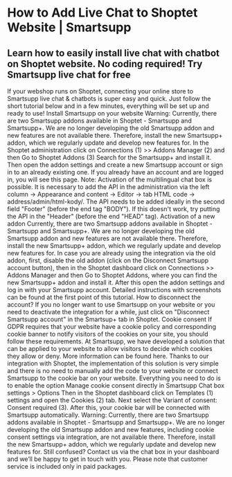 # How to Add Live Chat to Shoptet Website | Smartsupp
## Learn how to easily install live chat with chatbot on Shoptet website. No coding required! Try Smartsupp live chat for free
If your webshop runs on Shoptet, connecting your online store to Smartsupp live chat & chatbots is super easy and quick. Just follow the short tutorial below and in a few minutes, everything will be set up and ready to use!
Install Smartsupp on your website
Warning: Currently, there are two Smartsupp addons available in Shoptet - Smartsupp and Smartsupp+. We are no longer developing the old Smartsupp addon and new features are not available there. Therefore, install the new Smartsupp+ addon, which we regularly update and develop new features for. 
In the Shoptet administration click on Connections (1) >> Addons Manager (2) and then Go to Shoptet Addons (3)
Search for the Smartsupp+ and install it. Then open the addon settings and create a new Smartsupp account or sign in to an already existing one.
If you already have an account and are logged in, you will see this page.
Note: Activation of the multilingual chat box is possible. It is necessary to add the API in the administration via the left column → Appearance and content → Editor → tab HTML code → address/admin/html-kody/. 
The API needs to be added ideally in the second field "Footer" (before the end tag "BODY").
If this doesn't work, try putting the API in the "Header" (before the end "HEAD" tag).
Activation of a new addon
Currently, there are two Smartsupp addons available in Shoptet - Smartsupp and Smartsupp+. We are no longer developing the old Smartsupp addon and new features are not available there. Therefore, install the new Smartsupp+ addon, which we regularly update and develop new features for. 
In case you are already using the integration via the old addon, first, disable the old addon (click on the Disconnect Smartsupp account button), then in the Shoptet dashboard click on Connections >> Addons Manager and then Go to Shoptet Addons, where you can find the new Smartsupp+ addon and install it. After this open the addon settings and log in with your Smartsupp account. Detailed instructions with screenshots can be found at the first point of this tutorial. 
How to disconnect the account?
If you no longer want to use Smartsupp on your website or you need to deactivate the integration for a while, just click on "Disconnect Smartsupp account" in the Smartsup+ tab in Shoptet. 
Cookie consent
If GDPR requires that your website have a cookie policy and corresponding cookie banner to notify visitors of the cookies on your site, you should follow these requirements. At Smartsupp, we have developed a solution that can be applied to your website to allow visitors to decide which cookies they allow or deny. More information can be found here. 
Thanks to our integration with Shoptet, the implementation of this solution is very simple and there is no need to manually add the code to your website or connect Smartsupp to the cookie bar on your website. Everything you need to do is to enable the option Manage cookie consent directly in Smartsupp Chat box settings > Options
Then in the Shoptet dashboard click on Templates (1) settings and open the Cookies (2) tab. Next select the Variant of consent: Consent required (3). 
After this, your cookie bar will be connected with Smartsupp automatically. 
Warning: Currently, there are two Smartsupp addons available in Shoptet - Smartsupp and Smartsupp+. We are no longer developing the old Smartsupp addon and new features, including cookie consent settings via integration, are not available there. Therefore, install the new Smartsupp+ addon, which we regularly update and develop new features for. 
Still confused? Contact us via the chat box in your dashboard and we’ll be happy to get in touch with you. Please note that customer service is included only in paid packages.

